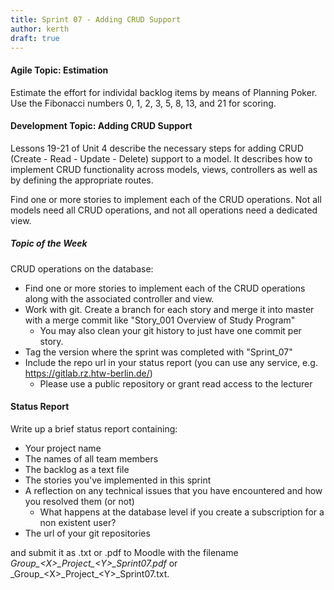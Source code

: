 ```yaml
---
title: Sprint 07 - Adding CRUD Support
author: kerth
draft: true
---
```

#### Agile Topic: Estimation

Estimate the effort for individal backlog items by means of Planning Poker. Use the Fibonacci numbers
0, 1, 2, 3, 5, 8, 13, and 21 for scoring.

#### Development Topic: Adding CRUD Support

Lessons 19-21 of Unit 4 describe the necessary steps for adding CRUD (Create - Read - Update - Delete) support to a model.
It describes how to implement CRUD functionality across models, views, controllers as well as by defining the appropriate routes.

Find one or more stories to implement each of the CRUD operations. Not all models need all CRUD operations, and
not all operations need a dedicated view.

##### Topic of the Week

CRUD operations on the database:

- Find one or more stories to implement each of the CRUD operations along with the associated controller and view.
- Work with git. Create a branch for each story and merge it into master with a merge commit like "Story_001 Overview of Study Program"
  - You may also clean your git history to just have one commit per story.
- Tag the version where the sprint was completed with "Sprint_07"
- Include the repo url in your status report (you can use any service, e.g. https://gitlab.rz.htw-berlin.de/)
  - Please use a public repository or grant read access to the lecturer

#### Status Report

Write up a brief status report containing:

- Your project name
- The names of all team members
- The backlog as a text file
- The stories you've implemented in this sprint
- A reflection on any technical issues that you have encountered and how you resolved them (or not)
  - What happens at the database level if you create a subscription for a non existent user?
- The url of your git repositories

and submit it as .txt or .pdf to Moodle with the filename _Group\_\<X\>\_Project\_\<Y\>\_Sprint07.pdf_ or
_Group\_\<X\>\_Project\_\<Y\>\_Sprint07.txt.
